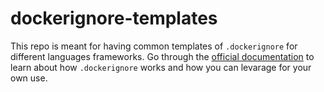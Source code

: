 # dockerignore-templates

This repo is meant for having common templates of `.dockerignore` for different languages frameworks. Go through the [official documentation](https://docs.docker.com/engine/reference/builder/#dockerignore-file) to learn about how `.dockerignore` works and how you can levarage for your own use. 
